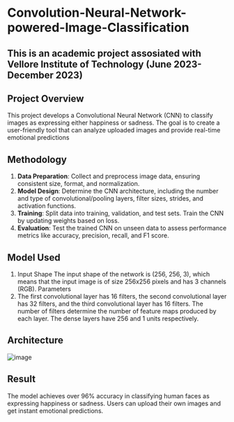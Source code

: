 # Convolution-Neural-Network-powered-Image-Classification
## This is an academic project assosiated with Vellore Institute of Technology (June 2023-December 2023)

## Project Overview 
This project develops a Convolutional Neural Network (CNN) to classify images as expressing either happiness or sadness. The goal is to create a user-friendly tool that can analyze uploaded images and provide real-time emotional predictions

## Methodology 

1. **Data Preparation**: Collect and preprocess image data, ensuring consistent size, format, and normalization.
2. **Model Design**: Determine the CNN architecture, including the number and type of convolutional/pooling layers, filter sizes, strides, and activation functions.
3. **Training**: Split data into training, validation, and test sets. Train the CNN by updating weights based on loss.
4. **Evaluation**: Test the trained CNN on unseen data to assess performance metrics like accuracy, precision, recall, and F1 score.

## Model Used 
1. Input Shape
The input shape of the network is (256, 256, 3), which means that the input image is of size 256x256 pixels and has 3 channels (RGB).
Parameters
2. The first convolutional layer has 16 filters, the second convolutional layer has 32 filters, and the third convolutional layer has 16 filters. The number of filters determine the number of feature maps produced by each layer. The dense layers have 256 and 1 units respectively.

## Architecture 
![image](https://github.com/user-attachments/assets/9f0c8697-211a-4f7e-83ef-d43e2a7153a2)

## Result
The model achieves over 96% accuracy in classifying human faces as expressing happiness or sadness. Users can upload their own images and get instant emotional predictions.
